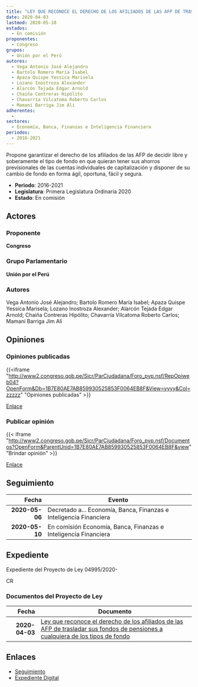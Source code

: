 ```yaml
---
title: "LEY QUE RECONOCE EL DERECHO DE LOS AFILIADOS DE LAS AFP DE TRASLADAR SUS FONDOS DE PENSIONES A CUALQUIERA DE LOS TIPOS DE FONDO"
date: 2020-04-03
lastmod: 2020-05-10
estados: 
  - En comisión
proponentes: 
  - Congreso
grupos: 
  - Unión por el Perú
autores: 
  - Vega Antonio José Alejandro
  - Bartolo Romero María Isabel
  - Apaza Quispe Yessica Marisela
  - Lozano Inostroza Alexander
  - Alarcón Tejada Edgar Arnold
  - Chaiña Contreras Hipólito
  - Chavarría Vilcatoma Roberto Carlos
  - Mamani Barriga Jim Ali
adherentes: 
  - 
sectores: 
  - Economía, Banca, Finanzas e Inteligencia Financiera
periodos: 
  - 2016-2021
---
```


Propone garantizar el derecho de los afiliados de las AFP de decidir libre y soberamente el tipo de fondo en que quieran tener sus ahorros previsionales de las cuentas individuales de capitalización y disponer de su cambio de fondo en forma ágil, oportuna, fácil y segura.

- **Periodo**: 2016-2021
- **Legislatura**: Primera Legislatura Ordinaria 2020
- **Estado**: En comisión

## Actores

### Proponente

**Congreso**

### Grupo Parlamentario

**Unión por el Perú**

### Autores

Vega Antonio José Alejandro; Bartolo Romero María Isabel; Apaza Quispe Yessica Marisela; Lozano Inostroza Alexander; Alarcón Tejada Edgar Arnold; Chaiña Contreras Hipólito; Chavarría Vilcatoma Roberto Carlos; Mamani Barriga Jim Ali


## Opiniones

### Opiniones publicadas

{{<iframe "http://www2.congreso.gob.pe/Sicr/ParCiudadana/Foro_pvp.nsf/RepOpiweb04?OpenForm&Db=1B7E80AE7AB859930525853F0064EB8F&View=yyyy&Col=zzzzz" "Opiniones publicadas" >}}

[Enlace](http://www2.congreso.gob.pe/Sicr/ParCiudadana/Foro_pvp.nsf/RepOpiweb04?OpenForm&Db=1B7E80AE7AB859930525853F0064EB8F&View=yyyy&Col=zzzzz)
### Publicar opinión

{{< iframe "http://www2.congreso.gob.pe/Sicr/ParCiudadana/Foro_pvp.nsf/Documentos?OpenForm&ParentUnid=1B7E80AE7AB859930525853F0064EB8F&view" "Brindar opinión" >}}

[Enlace](http://www2.congreso.gob.pe/Sicr/ParCiudadana/Foro_pvp.nsf/Documentos?OpenForm&ParentUnid=1B7E80AE7AB859930525853F0064EB8F&view)

## Seguimiento

| Fecha | Evento |
|------:|--------|
| **2020-05-06** | Decretado a... Economía, Banca, Finanzas e Inteligencia Financiera|
| **2020-05-10** | En comisión Economía, Banca, Finanzas e Inteligencia Financiera|


## Expediente

Expediente del Proyecto de Ley 04995/2020-

CR


### Documentos del Proyecto de Ley

| Fecha | Documento |
|------:|--------|
| **2020-04-03** | [Ley que reconoce el derecho de los afiliados de las AFP de trasladar sus fondos de pensiones a cualquiera de los tipos de fondo](http://www.leyes.congreso.gob.pe/Documentos/2016_2021/Proyectos_de_Ley_y_de_Resoluciones_Legislativas/PL04995_20200403.pdf) |

## Enlaces 

- [Seguimiento](http://www2.congreso.gob.pe/Sicr/TraDocEstProc/CLProLey2016.nsf/f7fff46988ca05b1052578e100829cc7/6b40189861785eec05258540000ea84f?OpenDocument)
- [Expediente Digital](http://www2.congreso.gob.pe/Sicr/TraDocEstProc/CLProLey2016.nsf/f7fff46988ca05b1052578e100829cc7/6b40189861785eec05258540000ea84f?OpenDocument&Click=05257FB7005EB655.eb71d0cf91d8294e05256cdf006b5706/$Body/0.1C6C)
